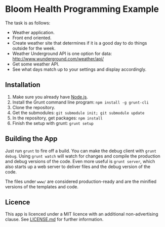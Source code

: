 Bloom Health Programming Example
================================

The task is as follows:

* Weather application.
* Front end oriented.
* Create weather site that determines if it is a good day to do things outside for the week.
* Weather Underground API is one option for data:  http://www.wunderground.com/weather/api/
* Get some weather API.
* See what days match up to your settings and display accordingly.


Installation
------------

1.  Make sure you already have [Node.js](http://nodejs.org).
2.  Install the Grunt command line program:  `npm install -g grunt-cli`
3.  Clone the repository.
4.  Get the submodules:  `git submodule init; git submodule update`
5.  In the repository, get packages:  `npm install`
6.  Finish the setup with grunt:  `grunt setup`


Building the App
----------------

Just run `grunt` to fire off a build.  You can make the debug client with `grunt debug`.  Using `grunt watch` will watch for changes and compile the production and debug versions of the code.  Even more useful is `grunt server`, which also starts up a web server to deliver files and the debug version of the code.

The files under `www/` are considered production-ready and are the minified versions of the templates and code.


Licence
-------

This app is licenced under a MIT licence with an additional non-advertising clause.  See [LICENSE.md](LICENSE.md) for further information.
